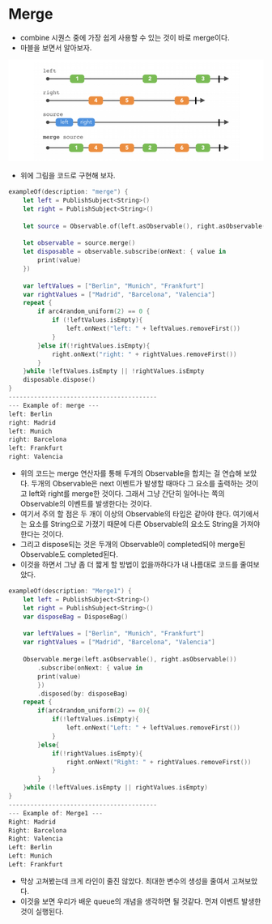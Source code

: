 # Merge

* combine 시퀀스 중에 가장 쉽게 사용할 수 있는 것이 바로 merge이다. 
* 마블을 보면서 알아보자.

<img src="https://github.com/simajune/RxSwift/blob/master/Documents/Ch9-2/1.png?raw=true" width="800px"/>

* 위에 그림을 코드로 구현해 보자.

```swift
exampleOf(description: "merge") {
    let left = PublishSubject<String>()
    let right = PublishSubject<String>()
    
    let source = Observable.of(left.asObservable(), right.asObservable())
    
    let observable = source.merge()
    let disposable = observable.subscribe(onNext: { value in
        print(value)
    })
    
    var leftValues = ["Berlin", "Munich", "Frankfurt"]
    var rightValues = ["Madrid", "Barcelona", "Valencia"]
    repeat {
        if arc4random_uniform(2) == 0 {
            if (!leftValues.isEmpty){
                left.onNext("left: " + leftValues.removeFirst())
            }
        }else if(!rightValues.isEmpty){
            right.onNext("right: " + rightValues.removeFirst())
        }
    }while !leftValues.isEmpty || !rightValues.isEmpty
    disposable.dispose()
}
-----------------------------------------
--- Example of: merge ---
left: Berlin
right: Madrid
left: Munich
right: Barcelona
left: Frankfurt
right: Valencia
```

* 위의 코드는 merge 연산자를 통해 두개의 Observable을 합치는 걸 연습해 보았다. 두개의 Observable은 next 이벤트가 발생할 때마다 그 요소를 출력하는 것이고 left와 right를 merge한 것이다. 그래서 그냥 간단히 일어나는 쪽의 Observable의 이벤트를 발생한다는 것이다. 
* 여기서 주의 할 점은 두 개이 이상의 Observable의 타입은 같아야 한다. 여기에서는 요소를 String으로 가졌기 때문에 다른 Observable의 요소도 String을 가져야한다는 것이다.
* 그리고 dispose되는 것은 두개의 Observable이 completed되야 merge된 Observable도 completed된다.
* 이것을 하면서 그냥 좀 더 짧게 할 방법이 없을까하다가 내 나름대로 코드를 줄여보았다.

```swift
exampleOf(description: "Merge1") {
    let left = PublishSubject<String>()
    let right = PublishSubject<String>()
    var disposeBag = DisposeBag()
    
    var leftValues = ["Berlin", "Munich", "Frankfurt"]
    var rightValues = ["Madrid", "Barcelona", "Valencia"]
 
    Observable.merge(left.asObservable(), right.asObservable())
        .subscribe(onNext: { value in
        print(value)
        })
        .disposed(by: disposeBag)
    repeat {
        if(arc4random_uniform(2) == 0){
            if(!leftValues.isEmpty){
                left.onNext("Left: " + leftValues.removeFirst())
            }
        }else{
            if(!rightValues.isEmpty){
                right.onNext("Right: " + rightValues.removeFirst())
            }
        }
    }while (!leftValues.isEmpty || rightValues.isEmpty)
}
-----------------------------------------
--- Example of: Merge1 ---
Right: Madrid
Right: Barcelona
Right: Valencia
Left: Berlin
Left: Munich
Left: Frankfurt
```

* 막상 고쳐봤는데 크게 라인이 줄진 않았다. 최대한 변수의 생성을 줄여서 고쳐보았다.
* 이것을 보면 우리가 배운 queue의 개념을 생각하면 될 것같다. 먼저 이벤트 발생한 것이 실행된다.
